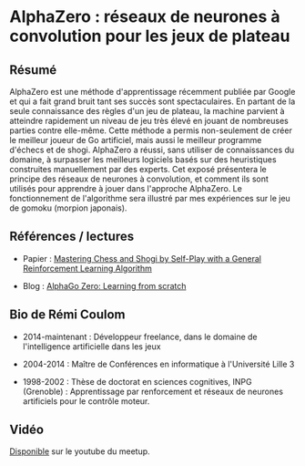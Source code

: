 # AlphaZero : réseaux de neurones à convolution pour les jeux de plateau

## Résumé

AlphaZero est une méthode d'apprentissage récemment publiée par Google
et qui a fait grand bruit tant ses succès sont spectaculaires. En
partant de la seule connaissance des règles d'un jeu de plateau, la
machine parvient à atteindre rapidement un niveau de jeu très élevé en
jouant de nombreuses parties contre elle-même. Cette méthode a permis
non-seulement de créer le meilleur joueur de Go artificiel, mais aussi
le meilleur programme d'échecs et de shogi. AlphaZero a réussi, sans
utiliser de connaissances du domaine, à surpasser les meilleurs
logiciels basés sur des heuristiques construites manuellement par des
experts. Cet exposé présentera le principe des réseaux de neurones à
convolution, et comment ils sont utilisés pour apprendre à jouer dans
l'approche AlphaZero. Le fonctionnement de l'algorithme sera illustré
par mes expériences sur le jeu de gomoku (morpion japonais).

## Références / lectures

- Papier : [Mastering Chess and Shogi by Self-Play with a General Reinforcement
  Learning Algorithm](https://arxiv.org/abs/1712.01815)

- Blog : [AlphaGo Zero: Learning from scratch](https://deepmind.com/blog/alphago-zero-learning-scratch/)

## Bio de Rémi Coulom

- 2014-maintenant : Développeur freelance, dans le domaine de
  l'intelligence artificielle dans les jeux
  
- 2004-2014 : Maître de Conférences en informatique à l'Université
  Lille 3

- 1998-2002 : Thèse de doctorat en sciences cognitives, INPG
  (Grenoble) : Apprentissage par renforcement et réseaux de neurones
  artificiels pour le contrôle moteur.

## Vidéo

[Disponible](https://youtu.be/Z_0qJyH_H2U) sur le youtube du meetup.
